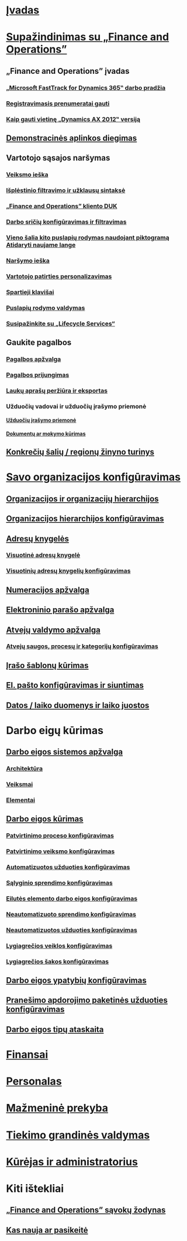 # [Įvadas](index.md)

# [Supažindinimas su „Finance and Operations”](get-started/onboarding-home.md)
## „Finance and Operations” įvadas
### [„Microsoft FastTrack for Dynamics 365‟ darbo pradžia](get-started/fasttrack-dynamics-365-overview.md)
### [Registravimasis prenumeratai gauti](/dynamics365/unified-operations/dev-itpro/dev-tools/sign-up-preview-subscription?toc=/dynamics365/unified-operations/fin-and-ops/toc.json)
### [Kaip gauti vietinę „Dynamics AX 2012‟ versiją](/dynamics365/unified-operations/dev-itpro/deployment/csp-download-customersource?toc=/dynamics365/unified-operations/fin-and-ops/toc.json)
## [Demonstracinės aplinkos diegimas](/dynamics365/unified-operations/dev-itpro/deployment/deploy-demo-environment?toc=/dynamics365/unified-operations/fin-and-ops/toc.json)

## Vartotojo sąsajos naršymas
### [Veiksmo ieška](get-started/action-search.md)
### [Išplėstinio filtravimo ir užklausų sintaksė](get-started/advanced-filtering-query-options.md)
### [„Finance and Operations” kliento DUK](get-started/client-faq.md)
### [Darbo sričių konfigūravimas ir filtravimas](get-started/configure-filter-workspaces.md)
### [Vieno šalia kito puslapių rodymas naudojant piktogramą Atidaryti naujame lange](get-started/display-pages-side-by-side.md)
### [Naršymo ieška](get-started/navigation-search.md)
### [Vartotojo patirties personalizavimas](get-started/personalize-user-experience.md)
### [Spartieji klavišai](get-started/shortcut-keys.md)
### [Puslapių rodymo valdymas](get-started/window-management.md)
### [Susipažinkite su „Lifecycle Services“](/dynamics365/unified-operations/dev-itpro/lifecycle-services/lcs-works-lcs?toc=/dynamics365/unified-operations/fin-and-ops/toc.json)

## Gaukite pagalbos
### [Pagalbos apžvalga](/dynamics365/unified-operations/dev-itpro/get-started/help-overview?toc=/dynamics365/unified-operations/fin-and-ops/toc.json)
### [Pagalbos prijungimas](/dynamics365/unified-operations/dev-itpro/get-started/help-connect?toc=/dynamics365/unified-operations/fin-and-ops/toc.json)
### [Laukų aprašų peržiūra ir eksportas](get-started/view-export-field-descriptions.md)

### Užduočių vadovai ir užduočių įrašymo priemonė
#### [Užduočių įrašymo priemonė](/dynamics365/unified-operations/dev-itpro/user-interface/task-recorder?toc=/dynamics365/unified-operations/fin-and-ops/toc.json)
#### [Dokumentų ar mokymo kūrimas](/dynamics365/unified-operations/dev-itpro/user-interface/task-recorder?toc=/dynamics365/unified-operations/fin-and-ops/toc.json)

## [Konkrečių šalių / regionų žinyno turinys](/dynamics365/unified-operations/dev-itpro/lcs-solutions/country-region?toc=/dynamics365/unified-operations/fin-and-ops/toc.json)

# [Savo organizacijos konfigūravimas](organization-administration/organization-administration-home-page.md)
## [Organizacijos ir organizacijų hierarchijos](organization-administration/organizations-organizational-hierarchies.md)
## [Organizacijos hierarchijos konfigūravimas](organization-administration/plan-organizational-hierarchy.md)
## [Adresų knygelės](organization-administration/qa-address-books.md)
### [Visuotinė adresų knygelė](organization-administration/overview-global-address-book.md)
### [Visuotinių adresų knygelių konfigūravimas](organization-administration/plan-configuration-global-address-book-additional-address-books.md)
## [Numeracijos apžvalga](organization-administration/number-sequence-overview.md)
## [Elektroninio parašo apžvalga](organization-administration/electronic-signature-overview.md)
## [Atvejų valdymo apžvalga](organization-administration/cases.md)
### [Atvejų saugos, procesų ir kategorijų konfigūravimas](organization-administration/plan-case-management.md)
## [Įrašo šablonų kūrimas](organization-administration/record-templates.md)
## [El. pašto konfigūravimas ir siuntimas](organization-administration/configure-email.md)
## [Datos / laiko duomenys ir laiko juostos](organization-administration/date-time-zones.md)

# Darbo eigų kūrimas
## [Darbo eigos sistemos apžvalga](organization-administration/overview-workflow-system.md)
### [Architektūra](organization-administration/workflow-system-architecture.md)
### [Veiksmai](organization-administration/workflow-actions.md)
### [Elementai](organization-administration/workflow-elements.md)
## [Darbo eigos kūrimas](organization-administration/create-workflow.md)
### [Patvirtinimo proceso konfigūravimas](organization-administration/configure-approval-process-workflow.md)
### [Patvirtinimo veiksmo konfigūravimas](organization-administration/configure-approval-step-workflow.md)
### [Automatizuotos užduoties konfigūravimas](organization-administration/configure-automated-task-workflow.md)
### [Sąlyginio sprendimo konfigūravimas](organization-administration/configure-conditional-decision-workflow.md)
### [Eilutės elemento darbo eigos konfigūravimas](organization-administration/configure-line-item-workflow.md)
### [Neautomatizuoto sprendimo konfigūravimas](organization-administration/configure-manual-decision-workflow.md)
### [Neautomatizuotos užduoties konfigūravimas](organization-administration/configure-manual-task-workflow.md)
### [Lygiagrečios veiklos konfigūravimas](organization-administration/configure-parallel-activity-workflow.md)
### [Lygiagrečios šakos konfigūravimas](organization-administration/configure-parallel-branch-workflow.md)
## [Darbo eigos ypatybių konfigūravimas](organization-administration/configure-workflow-properties.md)
## [Pranešimo apdorojimo paketinės užduoties konfigūravimas](organization-administration/workflow-batch-job-critical.md)
## [Darbo eigos tipų ataskaita](organization-administration/workflow-types-report.md)

# [Finansai](/dynamics365/unified-operations/financials/index)

# [Personalas](/dynamics365/unified-operations/talent/index)

# [Mažmeninė prekyba](/dynamics365/unified-operations/retail/index)

# [Tiekimo grandinės valdymas](/dynamics365/unified-operations/supply-chain/index)

# [Kūrėjas ir administratorius](/dynamics365/unified-operations/dev-itpro/index)

# Kiti ištekliai
## [„Finance and Operations” sąvokų žodynas](get-started/glossary.md)
## [Kas nauja ar pasikeitė](/dynamics365/unified-operations/dev-itpro/get-started/whats-new-changed?toc=/dynamics365/unified-operations/fin-and-ops/toc.json)

